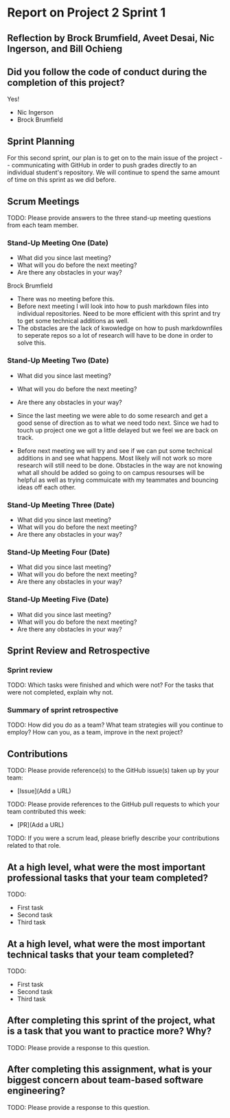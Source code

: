 # Report on Project 2 Sprint 1

## Reflection by Brock Brumfield, Aveet Desai, Nic Ingerson, and Bill Ochieng

## Did you follow the code of conduct during the completion of this project?

Yes!

- Nic Ingerson
- Brock Brumfield

## Sprint Planning

For this second sprint, our plan is to get on to the main issue of the project -- communicating with GitHub in order to push grades directly to an individual student's repository. We will continue to spend the same amount of time on this sprint as we did before.

## Scrum Meetings

TODO: Please provide answers to the three stand-up meeting questions from each team member.

### Stand-Up Meeting One (Date)

- What did you since last meeting?
- What will you do before the next meeting?
- Are there any obstacles in your way?

Brock Brumfield

- There was no meeting before this.
- Before next meeting I will look into how to push markdown files into individual repositories. Need to be more efficient 
with this sprint and try to get some technical additions as well.
- The obstacles are the lack of kwowledge on how to push markdownfiles to seperate repos so a lot of research will have to 
be done in order to solve this.

### Stand-Up Meeting Two (Date)

- What did you since last meeting?
- What will you do before the next meeting?
- Are there any obstacles in your way?

- Since the last meeting we were able to do some research and get a good sense of direction as to what we need todo next. 
Since we had to touch up project one we got a little delayed but we feel we are back on track.
- Before next meeting we will try and see if we can put some technical additions in and see what happens. Most likely will 
not work so more research will still need to be done.
Obstacles in the way are not knowing what all should be added so going to on campus resourses will be helpful as well as 
trying commuicate with my teammates and bouncing ideas off each other.

### Stand-Up Meeting Three (Date)

- What did you since last meeting?
- What will you do before the next meeting?
- Are there any obstacles in your way?

### Stand-Up Meeting Four (Date)

- What did you since last meeting?
- What will you do before the next meeting?
- Are there any obstacles in your way?

### Stand-Up Meeting Five (Date)

- What did you since last meeting?
- What will you do before the next meeting?
- Are there any obstacles in your way?

## Sprint Review and Retrospective

### Sprint review

TODO: Which tasks were finished and which were not? For the tasks that were not completed, explain why not.

### Summary of sprint retrospective

TODO: How did you do as a team? What team strategies will you continue to employ? How can you, as a team, improve in the next project?

## Contributions

TODO: Please provide reference(s) to the GitHub issue(s) taken up by your team:

- [Issue](Add a URL)

TODO: Please provide references to the GitHub pull requests to which your team contributed this week:

- [PR](Add a URL)

TODO: If you were a scrum lead, please briefly describe your contributions related to that role.

## At a high level, what were the most important professional tasks that your team completed?

TODO:

- First task
- Second task
- Third task

## At a high level, what were the most important technical tasks that your team completed?

TODO:

- First task
- Second task
- Third task

## After completing this sprint of the project, what is a task that you want to practice more? Why?

TODO: Please provide a response to this question.

## After completing this assignment, what is your biggest concern about team-based software engineering?

TODO: Please provide a response to this question.
